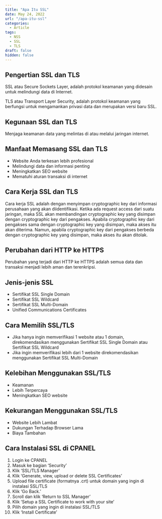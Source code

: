```yaml
---
title: "Apa Itu SSL"
date: May 24, 2022
url: "/apa-itu-ssl"
categories:
  - Article
tags:
  - NSS
  - SSL
  - TLS
draft: false
hidden: false
---
```


  ## Pengertian SSL dan TLS
  SSL atau Secure Sockets Layer, adalah protokol keamanan yang didesain untuk melindungi data di Internet. 

  TLS atau Transport Layer Security, adalah protokol keamanan yang berfungsi untuk mengamankan privasi data dan merupakan versi baru SSL.


  ## Kegunaan SSL dan TLS
  Menjaga keamanan data yang melintas di atau melalui jaringan internet.


  ## Manfaat Memasang SSL dan TLS
  -   Website Anda terkesan lebih profesional
  -   Melindungi data dan informasi penting
  -   Meningkatkan SEO website
  -   Mematuhi aturan transaksi di internet

  ## Cara Kerja SSL dan TLS
  Cara kerja SSL adalah dengan menyimpan cryptographic key dari informasi perusahaan yang akan diidentifikasi. Ketika ada request access dari suatu jaringan, maka SSL akan membandingan cryptographic key yang disimpan dengan cryptographic key dari pengakses. Apabila cryptographic key dari pengakses sama dengan cryptographic key yang disimpan, maka akses itu akan diterima. Namun, apabila cryptographic key dari pengakses berbeda dengan cryptographic key yang disimpan, maka akses itu akan ditolak.

  ## Perubahan dari HTTP ke HTTPS
  Perubahan yang terjadi dari HTTP ke HTTPS adalah semua data dan transaksi menjadi lebih aman dan terenkripsi.


  ## Jenis-jenis SSL
  -   Sertifikat SSL Single Domain
  -   Sertifikat SSL Wildcard
  -   Sertifikat SSL Multi-Domain
  -   Unified Communications Certificates

  ## Cara Memilih SSL/TLS
  -   Jika hanya ingin memverifikasi 1 website atau 1 domain, direkomendasikan menggunakan Sertifikat SSL Single Domain atau Sertifikat SSL Wildcard
  -   Jika ingin memverifikasi lebih dari 1 website direkomendasikan menggunakan Sertifikat SSL Multi-Domain

  ## Kelebihan Menggunakan SSL/TLS
  -   Keamanan
  -   Lebih Terpercaya
  -   Meningkatkan SEO website

  ## Kekurangan Menggunakan SSL/TLS
  -   Website Lebih Lambat
  -   Dukungan Terhadap Browser Lama
  -   Biaya Tambahan

  ## Cara Instalasi SSL di CPANEL
  1.  Login ke CPANEL 
  2.  Masuk ke bagian ‘Security’ 
  3.  Klik ‘SSL/TLS Manager’
  4.  Klik ‘Generate, view, upload or delete SSL Certificates’
  5.  Upload file certificate (formatnya .crt) untuk domain yang ingin di instalasi SSL/TLS
  6.  Klik ‘Go Back.’
  7.  Scroll dan klik ‘Return to SSL Manager’
  8.  Klik ‘Setup a SSL Certificate to work with your site’
  9.  Pilih domain yang ingin di instalasi SSL/TLS
  10.  Klik ‘Install Certificate’
